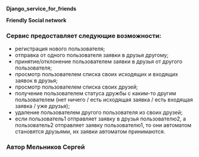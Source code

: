 **Django_service_for_friends**

**Friendly Social network**

### Сервис предоставляет следующие возможности:

- регистрация нового пользователя;
- отправка от одного пользователя заявки в друзья другому;
- принятие/отклонение пользователем заявки в друзья от другого пользователя;
- просмотр пользователем списка своих исходящих и входящих заявок в друзья;
- просмотр пользователем списка своих друзей;
- получение пользователем статуса дружбы с каким-то другим пользователем (нет ничего / есть исходящая заявка / есть входящая заявка / уже друзья);
- удаление пользователем другого пользователя из своих друзей;
- если пользователь1 отправляет заявку в друзья пользователю2, а пользователь2 отправляет заявку пользователю1, то они автоматом становятся друзьями, их заявки автоматом принимаются.


### Автор Мельников Сергей
